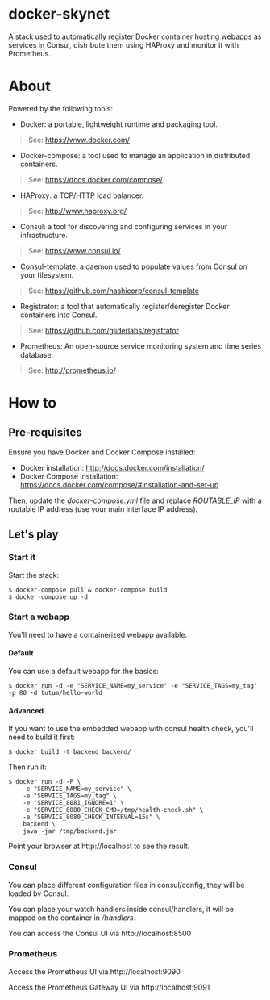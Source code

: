 # docker-skynet

A stack used to automatically register Docker container hosting webapps as services in Consul, distribute them using HAProxy and monitor it with Prometheus.

# About

Powered by the following tools:

* Docker: a portable, lightweight runtime and packaging tool.
> See: https://www.docker.com/

* Docker-compose: a tool used to manage an application in distributed containers.
> See: https://docs.docker.com/compose/

* HAProxy: a TCP/HTTP load balancer.
> See: http://www.haproxy.org/

* Consul: a tool for discovering and configuring services in your infrastructure.
> See: https://www.consul.io/

* Consul-template: a daemon used to populate values from Consul on your filesystem.
> See: https://github.com/hashicorp/consul-template

* Registrator: a tool that automatically register/deregister Docker containers into Consul.
> See: https://github.com/gliderlabs/registrator

* Prometheus: An open-source service monitoring system and time series database.
> See: http://prometheus.io/

# How to

## Pre-requisites

Ensure you have Docker and Docker Compose installed:

* Docker installation: http://docs.docker.com/installation/
* Docker Compose installation: https://docs.docker.com/compose/#installation-and-set-up 

Then, update the *docker-compose.yml* file and replace *ROUTABLE_IP* with a routable IP address (use your main interface IP address).

## Let's play

### Start it

Start the stack:

````
$ docker-compose pull & docker-compose build
$ docker-compose up -d
````

### Start a webapp

You'll need to have a containerized webapp available.

#### Default

You can use a default webapp for the basics:

````
$ docker run -d -e "SERVICE_NAME=my_service" -e "SERVICE_TAGS=my_tag" -p 80 -d tutum/hello-world
````

#### Advanced

If you want to use the embedded webapp with consul health check, you'll need to build it first:

```
$ docker build -t backend backend/
```

Then run it:

```
$ docker run -d -P \
    -e "SERVICE_NAME=my_service" \
    -e "SERVICE_TAGS=my_tag" \
    -e "SERVICE_8081_IGNORE=1" \
    -e "SERVICE_8080_CHECK_CMD=/tmp/health-check.sh" \
    -e "SERVICE_8080_CHECK_INTERVAL=15s" \
    backend \
    java -jar /tmp/backend.jar
```

Point your browser at http://localhost to see the result.

### Consul

You can place different configuration files in consul/config, they will be loaded by Consul.

You can place your watch handlers inside consul/handlers, it will be mapped on the container in */handlers*.

You can access the Consul UI via http://localhost:8500

### Prometheus

Access the Prometheus UI via http://localhost:9090

Access the Prometheus Gateway UI via http://localhost:9091
